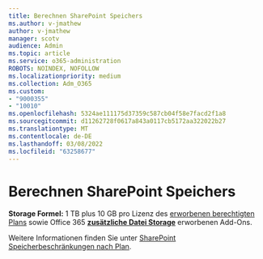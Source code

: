 ```yaml
---
title: Berechnen SharePoint Speichers
ms.author: v-jmathew
author: v-jmathew
manager: scotv
audience: Admin
ms.topic: article
ms.service: o365-administration
ROBOTS: NOINDEX, NOFOLLOW
ms.localizationpriority: medium
ms.collection: Adm_O365
ms.custom:
- "9000355"
- "10010"
ms.openlocfilehash: 5324ae111175d37359c587cb04f58e7facd2f1a8
ms.sourcegitcommit: d11262728f0617a843a0117cb5172aa322022b27
ms.translationtype: MT
ms.contentlocale: de-DE
ms.lasthandoff: 03/08/2022
ms.locfileid: "63258677"
---
```

# <a name="calculate-sharepoint-storage"></a>Berechnen SharePoint Speichers

**Storage Formel:** 1 TB plus 10 GB pro Lizenz des [erworbenen berechtigten Plans](https://docs.microsoft.com/microsoft-365/commerce/add-storage-space) sowie Office 365 **[zusätzliche Datei Storage](https://docs.microsoft.com/microsoft-365/commerce/add-storage-space)** erworbenen Add-Ons.

Weitere Informationen finden Sie unter [SharePoint Speicherbeschränkungen nach Plan](https://docs.microsoft.com/office365/servicedescriptions/sharepoint-online-service-description/sharepoint-online-limits).
